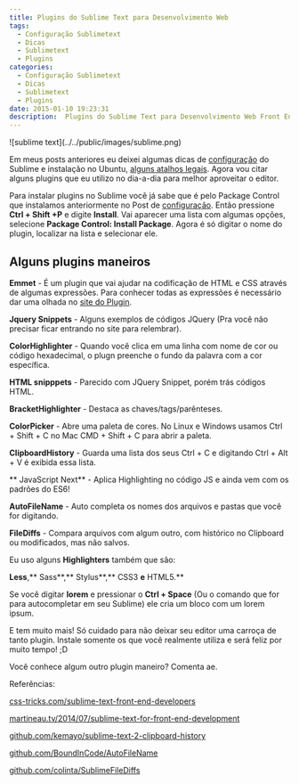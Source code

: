 ```yaml
---
title: Plugins do Sublime Text para Desenvolvimento Web
tags:
  - Configuração Sublimetext
  - Dicas
  - Sublimetext
  - Plugins
categories:
  - Configuração Sublimetext
  - Dicas
  - Sublimetext
  - Plugins
date: 2015-01-10 19:23:31
description:  Plugins do Sublime Text para Desenvolvimento Web Front End
---
```


<div class="shared-img">
![sublime text](../../public/images/sublime.png)
</div>

Em meus posts anteriores eu deixei algumas dicas de [configuração](/posts/instalando-o-sublime-text-no-ubuntu/ "Dicas de instalação e configuração do Sublime Text") do Sublime e instalação no Ubuntu, [alguns atalhos legais](/posts/usando-o-sublime-text/ "Atalhos do Sublime"). Agora vou citar alguns plugins que eu utilizo no dia-a-dia para melhor aproveitar o editor.

<!--more-->

Para instalar plugins no Sublime você já sabe que é pelo Package Control que instalamos anteriormente no Post de [configuração](/posts/instalando-o-sublime-text-no-ubuntu/ "Dicas de instalação e configuração do Sublime Text").
Então pressione **Ctrl + Shift +P** e digite **Install**.
Vai aparecer uma lista com algumas opções, selecione **Package Control: Install Package**.
Agora é só digitar o nome do plugin, localizar na lista e selecionar ele.

## Alguns plugins maneiros

**Emmet** - É um plugin que vai ajudar na codificação de HTML e CSS através de algumas expressões. Para conhecer todas as expressões é necessário dar uma olhada no [site do Plugin](http://emmet.io/ "Emmet").

**Jquery Snippets** - Alguns exemplos de códigos JQuery (Pra você não precisar ficar entrando no site para relembrar).

**ColorHighlighter** - Quando você clica em uma linha com nome de cor ou código hexadecimal, o plugn preenche o fundo da palavra com a cor específica.

**HTML snipppets** - Parecido com JQuery Snippet, porém trás códigos HTML.

**BracketHighlighter** - Destaca as chaves/tags/parênteses.

**ColorPicker** - Abre uma paleta de cores. No Linux e Windows usamos Ctrl + Shift + C no Mac CMD + Shift + C para abrir a paleta.

**ClipboardHistory** - Guarda uma lista dos seus Ctrl + C e digitando Ctrl + Alt + V é exibida essa lista.

** JavaScript Next** - Aplica Highlighting no código JS e ainda vem com os padrões do ES6!

**AutoFileName** - Auto completa os nomes dos arquivos e pastas que você for digitando.

**FileDiffs** - Compara arquivos com algum outro, com histórico no Clipboard ou modificados, mas não salvos.

Eu uso alguns **Highlighters** também que são:

**Less**,** Sass**,** Stylus**,** CSS3 **e** HTML5.**

Se você digitar **lorem** e pressionar o **Ctrl + Space** (Ou o comando que for para autocompletar em seu Sublime) ele cria um bloco com um lorem ipsum.

E tem muito mais! Só cuidado para não deixar seu editor uma carroça de tanto plugin. Instale somente os que você realmente utiliza e será feliz por muito tempo! ;D

Você conhece algum outro plugin maneiro? Comenta ae.

Referências:

[css-tricks.com/sublime-text-front-end-developers](http://css-tricks.com/sublime-text-front-end-developers/)

[martineau.tv/2014/07/sublime-text-for-front-end-development](http://martineau.tv/2014/07/sublime-text-for-front-end-development/)

[github.com/kemayo/sublime-text-2-clipboard-history](https://github.com/kemayo/sublime-text-2-clipboard-history)

[github.com/BoundInCode/AutoFileName](https://github.com/BoundInCode/AutoFileName)

[github.com/colinta/SublimeFileDiffs](https://github.com/colinta/SublimeFileDiffs)
